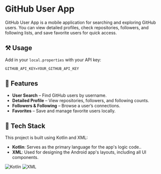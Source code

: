 # GitHub User App

GitHub User App is a mobile application for searching and exploring GitHub users. You can view detailed profiles, check repositories, followers, and following lists, and save favorite users for quick access.

## ⚒️ Usage

Add in your `local.properties` with your API key:
```
GITHUB_API_KEY=YOUR_GITHUB_API_KEY
```

## 🚀 Features

- **User Search** – Find GitHub users by username.
- **Detailed Profile** – View repositories, followers, and following counts.
- **Followers & Following** – Browse a user’s connections.
- **Favorites** – Save and manage favorite users locally.

## 🤖 Tech Stack

This project is built using Kotlin and XML:

- **Kotlin**: Serves as the primary language for the app's logic code..
- **XML**: Used for designing the Android app's layouts, including all UI components.

![Kotlin](https://img.shields.io/badge/Kotlin-0095D5?&style=for-the-badge&logo=kotlin&logoColor=white) ![XML](https://img.shields.io/badge/XML-orange?style=for-the-badge)

